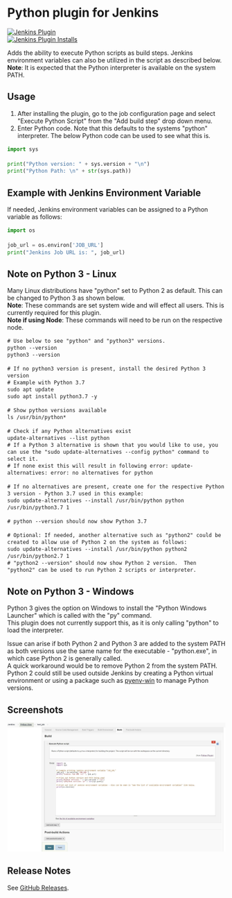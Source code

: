 # Python plugin for Jenkins

[![Jenkins Plugin](https://img.shields.io/jenkins/plugin/v/python.svg)](https://plugins.jenkins.io/python)  
[![Jenkins Plugin Installs](https://img.shields.io/jenkins/plugin/i/python.svg?color=blue)](https://plugins.jenkins.io/python)  

Adds the ability to execute Python scripts as build steps.  Jenkins environment variables can also be utilized in the script as described below.  
**Note**: It is expected that the Python interpreter is available on the system PATH.  

## Usage  
1. After installing the plugin, go to the job configuration page and select "Execute Python Script" from the "Add build step" drop down menu.  
2.  Enter Python code.  Note that this defaults to the systems "python" interpreter.  The below Python code can be used to see what this is.  
```python
import sys

print("Python version: " + sys.version + "\n")
print("Python Path: \n" + str(sys.path))
```
## Example with Jenkins Environment Variable  
If needed, Jenkins environment variables can be assigned to a Python variable as follows:  
```python
import os

job_url = os.environ['JOB_URL']
print("Jenkins Job URL is: ", job_url)
```

## Note on Python 3 - Linux  
Many Linux distributions have "python" set to Python 2 as default.  This can be changed to Python 3 as shown below.  
**Note**:  These commands are set system wide and will effect all users.  This is currently required for this plugin.   
**Note if using Node**:  These commands will need to be run on the respective node.  
```
# Use below to see "python" and "python3" versions.
python --version
python3 --version

# If no python3 version is present, install the desired Python 3 version
# Example with Python 3.7
sudo apt update
sudo apt install python3.7 -y

# Show python versions available 
ls /usr/bin/python*

# Check if any Python alternatives exist
update-alternatives --list python
# If a Python 3 alternative is shown that you would like to use, you can use the "sudo update-alternatives --config python" command to select it.
# If none exist this will result in following error: update-alternatives: error: no alternatives for python

# If no alternatives are present, create one for the respective Python 3 version - Python 3.7 used in this example:
sudo update-alternatives --install /usr/bin/python python /usr/bin/python3.7 1

# python --version should now show Python 3.7

# Optional: If needed, another alternative such as "python2" could be created to allow use of Python 2 on the system as follows:
sudo update-alternatives --install /usr/bin/python python2 /usr/bin/python2.7 1
# "python2 --version" should now show Python 2 version.  Then "python2" can be used to run Python 2 scripts or interpreter.
```

## Note on Python 3 - Windows  
Python 3 gives the option on Windows to install the "Python Windows Launcher" which is called with the "py" command.  
This plugin does not currently support this, as it is only calling "python" to load the interpreter.  

Issue can arise if both Python 2 and Python 3 are added to the system PATH as both versions use the same name for the executable - "python.exe", in which case Python 2 is generally called.  
A quick workaround would be to remove Python 2 from the system PATH.  Python 2 could still be used outside Jenkins by creating a Python virtual environment or using a package such as [pyenv-win](http://example.com) to manage Python versions. 

## Screenshots
![](docs/images/python_plugin_example.jpg)

## Release Notes

See [GitHub Releases](https://github.com/jenkinsci/python-plugin/releases).
